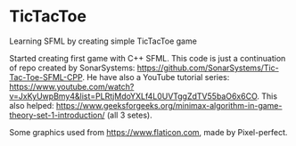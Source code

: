 # TicTacToe
Learning SFML by creating simple TicTacToe game

Started creating first game with C++ SFML. 
This code is just a continuation of repo created by SonarSystems: https://github.com/SonarSystems/Tic-Tac-Toe-SFML-CPP.
He have also a YouTube tutorial series: https://www.youtube.com/watch?v=JxKyUwpBmy4&list=PLRtjMdoYXLf4L0UVTggZdTV55baO6x6CO.
This also helped: https://www.geeksforgeeks.org/minimax-algorithm-in-game-theory-set-1-introduction/ (all 3 setes).

Some graphics used from https://www.flaticon.com, made by Pixel-perfect.
